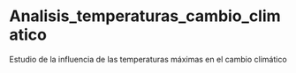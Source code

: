 # Analisis_temperaturas_cambio_climatico
Estudio de la influencia de las temperaturas máximas en el cambio climático
